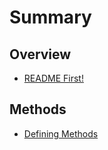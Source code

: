 # Summary

## Overview

* [README First! ](README.md)

## Methods

* [Defining Methods](methods.md)

